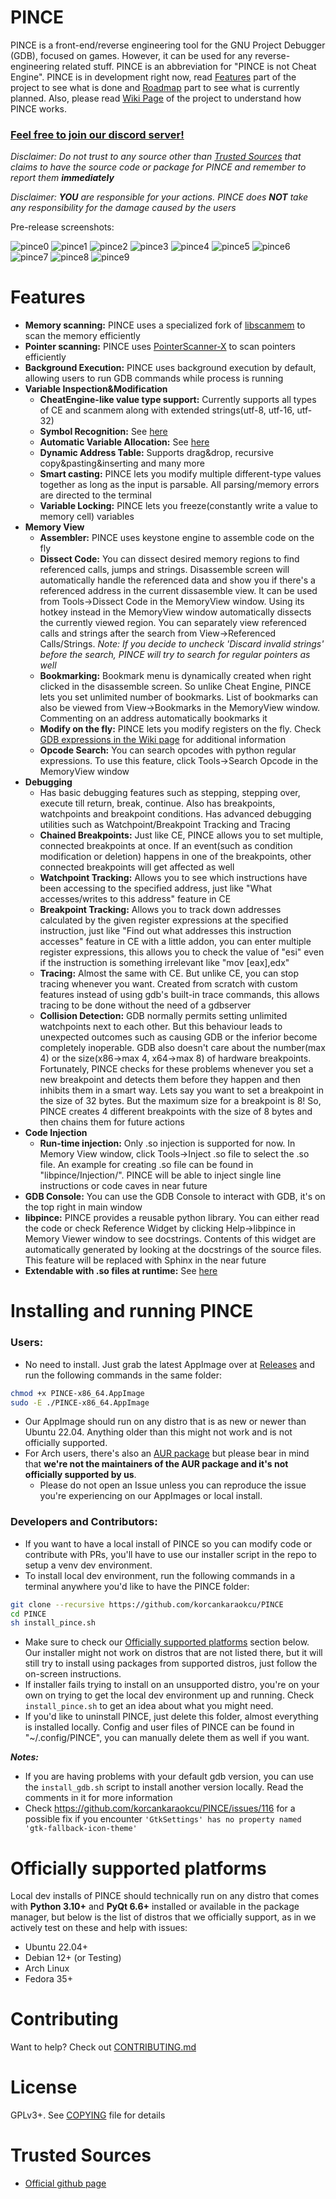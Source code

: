 # PINCE
<!---
TODO: Include build status with the title when test coverage increases and Travis is maintained
[![Build Status](https://travis-ci.org/korcankaraokcu/PINCE.svg?branch=master)](https://travis-ci.org/korcankaraokcu/PINCE)
-->
PINCE is a front-end/reverse engineering tool for the GNU Project Debugger (GDB), focused on games. However, it can be used for any reverse-engineering related stuff. PINCE is an abbreviation for "PINCE is not Cheat Engine". PINCE is in development right now, read [Features](#features) part of the project to see what is done and [Roadmap](CONTRIBUTING.md#roadmap) part to see what is currently planned. Also, please read [Wiki Page](https://github.com/korcankaraokcu/PINCE/wiki) of the project to understand how PINCE works.  

### [Feel free to join our discord server!](https://discord.gg/jVt3BzTSpz)  

*Disclaimer: Do not trust to any source other than [Trusted Sources](#trusted-sources) that claims to have the source code or package for PINCE and remember to report them **immediately***

*Disclaimer: **YOU** are responsible for your actions. PINCE does **NOT** take any responsibility for the damage caused by the users*

Pre-release screenshots:

![pince0](https://user-images.githubusercontent.com/5638719/219640001-b99f96a2-bffb-4b61-99a1-b187713897e2.png)
![pince1](https://user-images.githubusercontent.com/5638719/219640254-40152be1-8e97-4d26-a313-62a56b9fe1a5.png)
![pince2](https://user-images.githubusercontent.com/5638719/219706426-56c233f5-b047-4a8f-b090-ab439b98ef3a.png)
![pince3](https://user-images.githubusercontent.com/5638719/219640353-bb733c19-9ce7-4baf-81ce-4306c658fbe6.png)
![pince4](https://user-images.githubusercontent.com/5638719/219640370-a73c1796-8d2b-4d31-a63c-aa0b41f9f608.png)
![pince5](https://user-images.githubusercontent.com/5638719/219640384-62a384c8-cc32-45ef-b975-e310674302c2.png)
![pince6](https://user-images.githubusercontent.com/5638719/219640402-e03768b3-4e88-4c75-9d73-29dfbb69b3c0.png)
![pince7](https://user-images.githubusercontent.com/5638719/219640469-8b496c67-b074-4c9a-9890-9e52227cf75d.png)
![pince8](https://user-images.githubusercontent.com/5638719/219640488-61a8df17-405b-45ae-9b29-f9d214eb8571.png)
![pince9](https://user-images.githubusercontent.com/5638719/219640522-85cac1a9-e425-4b4f-abeb-a61104caa618.png)

# Features  
- **Memory scanning:** PINCE uses a specialized fork of [libscanmem](https://github.com/brkzlr/scanmem-PINCE) to scan the memory efficiently
- **Pointer scanning:** PINCE uses [PointerScanner-X](https://github.com/kekeimiku/PointerSearcher-X/) to scan pointers efficiently
- **Background Execution:** PINCE uses background execution by default, allowing users to run GDB commands while process is running
- **Variable Inspection&Modification**
  * **CheatEngine-like value type support:** Currently supports all types of CE and scanmem along with extended strings(utf-8, utf-16, utf-32)
  * **Symbol Recognition:** See [here](https://github.com/korcankaraokcu/PINCE/wiki/GDB-Expressions)
  * **Automatic Variable Allocation:** See [here](https://github.com/korcankaraokcu/PINCE/wiki/GDB-Expressions)
  * **Dynamic Address Table:** Supports drag&drop, recursive copy&pasting&inserting and many more
  * **Smart casting:** PINCE lets you modify multiple different-type values together as long as the input is parsable. All parsing/memory errors are directed to the terminal
  * **Variable Locking:** PINCE lets you freeze(constantly write a value to memory cell) variables
- **Memory View**
  * **Assembler:** PINCE uses keystone engine to assemble code on the fly
  * **Dissect Code:** You can dissect desired memory regions to find referenced calls, jumps and strings. Disassemble screen will automatically handle the referenced data and show you if there's a referenced address in the current dissasemble view. It can be used from Tools->Dissect Code in the MemoryView window. Using its hotkey instead in the MemoryView window automatically dissects the currently viewed region. You can separately view referenced calls and strings after the search from View->Referenced Calls/Strings. *Note: If you decide to uncheck 'Discard invalid strings' before the search, PINCE will try to search for regular pointers as well*
  * **Bookmarking:** Bookmark menu is dynamically created when right clicked in the disassemble screen. So unlike Cheat Engine, PINCE lets you set unlimited number of bookmarks. List of bookmarks can also be viewed from View->Bookmarks in the MemoryView window. Commenting on an address automatically bookmarks it
  * **Modify on the fly:** PINCE lets you modify registers on the fly. Check [GDB expressions in the Wiki page](https://github.com/korcankaraokcu/PINCE/wiki/GDB-Expressions) for additional information
  * **Opcode Search:** You can search opcodes with python regular expressions. To use this feature, click Tools->Search Opcode in the MemoryView window
- **Debugging**
  * Has basic debugging features such as stepping, stepping over, execute till return, break, continue. Also has breakpoints, watchpoints and breakpoint conditions. Has advanced debugging utilities such as Watchpoint/Breakpoint Tracking and Tracing
  * **Chained Breakpoints:** Just like CE, PINCE allows you to set multiple, connected breakpoints at once. If an event(such as condition modification or deletion) happens in one of the breakpoints, other connected breakpoints will get affected as well
  * **Watchpoint Tracking:** Allows you to see which instructions have been accessing to the specified address, just like "What accesses/writes to this address" feature in CE
  * **Breakpoint Tracking:** Allows you to track down addresses calculated by the given register expressions at the specified instruction, just like "Find out what addresses this instruction accesses" feature in CE with a little addon, you can enter multiple register expressions, this allows you to check the value of "esi" even if the instruction is something irrelevant like "mov [eax],edx"
  * **Tracing:** Almost the same with CE. But unlike CE, you can stop tracing whenever you want. Created from scratch with custom features instead of using gdb's built-in trace commands, this allows tracing to be done without the need of a gdbserver
  * **Collision Detection:** GDB normally permits setting unlimited watchpoints next to each other. But this behaviour leads to unexpected outcomes such as causing GDB or the inferior become completely inoperable. GDB also doesn't care about the number(max 4) or the size(x86->max 4, x64->max 8) of hardware breakpoints. Fortunately, PINCE checks for these problems whenever you set a new breakpoint and detects them before they happen and then inhibits them in a smart way. Lets say you want to set a breakpoint in the size of 32 bytes. But the maximum size for a breakpoint is 8! So, PINCE creates 4 different breakpoints with the size of 8 bytes and then chains them for future actions
- **Code Injection**
  * **Run-time injection:** Only .so injection is supported for now. In Memory View window, click Tools->Inject .so file to select the .so file. An example for creating .so file can be found in "libpince/Injection/". PINCE will be able to inject single line instructions or code caves in near future
- **GDB Console:** You can use the GDB Console to interact with GDB, it's on the top right in main window
- **libpince:** PINCE provides a reusable python library. You can either read the code or check Reference Widget by clicking Help->libpince in Memory Viewer window to see docstrings. Contents of this widget are automatically generated by looking at the docstrings of the source files. This feature will be replaced with Sphinx in the near future
- **Extendable with .so files at runtime:** See [here](https://github.com/korcankaraokcu/PINCE/wiki/Extending-PINCE-with-.so-files)

# Installing and running PINCE
### Users:
- No need to install. Just grab the latest AppImage over at [Releases](https://github.com/korcankaraokcu/PINCE/releases) and run the following commands in the same folder:
```bash
chmod +x PINCE-x86_64.AppImage
sudo -E ./PINCE-x86_64.AppImage
```
- Our AppImage should run on any distro that is as new or newer than Ubuntu 22.04. Anything older than this might not work and is not officially supported.
- For Arch users, there's also an [AUR package](https://aur.archlinux.org/packages/pince-git/) but please bear in mind that **we're not the maintainers of the AUR package and it's not officially supported by us**.
  - Please do not open an Issue unless you can reproduce the issue you're experiencing on our AppImages or local install.

### Developers and Contributors:
- If you want to have a local install of PINCE so you can modify code or contribute with PRs, you'll have to use our installer script in the repo to setup a venv dev environment.
- To install local dev environment, run the following commands in a terminal anywhere you'd like to have the PINCE folder:
```bash
git clone --recursive https://github.com/korcankaraokcu/PINCE
cd PINCE
sh install_pince.sh
```
- Make sure to check our [Officially supported platforms](#officially-supported-platforms) section below. Our installer might not work on distros that are not listed there, but it will still try to install using packages from supported distros, just follow the on-screen instructions.
- If installer fails trying to install on an unsupported distro, you're on your own on trying to get the local dev environment up and running. Check `install_pince.sh` to get an idea about what you might need.
- If you'd like to uninstall PINCE, just delete this folder, almost everything is installed locally. Config and user files of PINCE can be found in "~/.config/PINCE", you can manually delete them as well if you want.

***Notes:***
- If you are having problems with your default gdb version, you can use the `install_gdb.sh` script to install another version locally. Read the comments in it for more information
- Check https://github.com/korcankaraokcu/PINCE/issues/116 for a possible fix if you encounter `'GtkSettings' has no property named 'gtk-fallback-icon-theme'`

# Officially supported platforms
Local dev installs of PINCE should technically run on any distro that comes with **Python 3.10+** and **PyQt 6.6+** installed or available in the package manager, but below is the list of distros that we officially support, as in we actively test on these and help with issues:
- Ubuntu 22.04+
- Debian 12+ (or Testing)
- Arch Linux
- Fedora 35+

# Contributing
Want to help? Check out [CONTRIBUTING.md](CONTRIBUTING.md)

# License
GPLv3+. See [COPYING](COPYING) file for details

# Trusted Sources
  * [Official github page](https://github.com/korcankaraokcu/PINCE)
